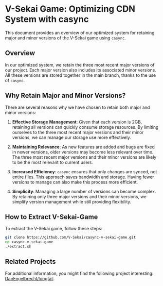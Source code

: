 # V-Sekai Game: Optimizing CDN System with casync

This document provides an overview of our optimized system for retaining major and minor versions of the V-Sekai game using `casync`.

## Overview

In our optimized system, we retain the three most recent major versions of our project. Each major version also includes its associated minor versions. All these versions are stored together in the main branch, thanks to the use of `casync`.

## Why Retain Major and Minor Versions?

There are several reasons why we have chosen to retain both major and minor versions:

1. **Effective Storage Management**: Given that each version is 2GB, retaining all versions can quickly consume storage resources. By limiting ourselves to the three most recent major versions and their minor versions, we can manage our storage use more effectively.

2. **Maintaining Relevance**: As new features are added and bugs are fixed in newer versions, older versions may become less relevant over time. The three most recent major versions and their minor versions are likely to be the most relevant to current users.

3. **Increased Efficiency**: `casync` ensures that only changes are synced, not entire files. This approach saves bandwidth and storage. Having fewer versions to manage can also make this process more efficient.

4. **Simplicity**: Managing a large number of versions can become complex. By retaining only three major versions and their minor versions, we simplify version management while still providing flexibility.

## How to Extract V-Sekai-Game

To extract the V-Sekai game, follow these steps:

```bash
git clone https://github.com/V-Sekai/casync-v-sekai-game.git
cd casync-v-sekai-game
./extract.sh
```

## Related Projects

For additional information, you might find the following project interesting: [DanEngelbrecht/longtail](https://github.com/DanEngelbrecht/longtail).
